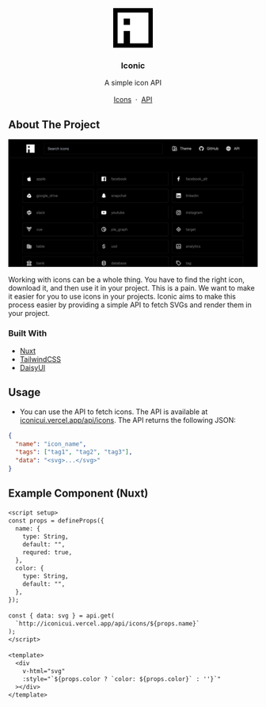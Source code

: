 <div align="center">
  <a href="https://github.com/othneildrew/Best-README-Templatåçe">
    <img src="assets/images/logo_alt.png" alt="Logo" width="80" height="80" />
  </a>

  <h3 align="center">Iconic</h3>

  <p align="center">
    A simple icon API
    <br />
    <!-- <a href="https://github.com/othneildrew/Best-README-Template"><strong>Explore the docs »</strong></a>
    <br /> -->
    <br />
    <a href="https://iconic.turtlelabs.co">Icons</a>
    &nbsp·&nbsp
    <a href="https://iconic.turtlelabs.co/api/icons">API</a>
  </p>
</div>

## About The Project

<img src="assets/images/screenshot.png" alt="Screenshot" />

Working with icons can be a whole thing. You have to find the right icon, download it, and then use it in your project. This is a pain. We want to make it easier for you to use icons in your projects. Iconic aims to make this process easier by providing a simple API to fetch SVGs and render them in your project.

### Built With

- [Nuxt](https://nuxt.com/docs/getting-started/introduction)
- [TailwindCSS](https://tailwindcss.com/docs)
- [DaisyUI](https://daisyui.com/components)

## Usage

- You can use the API to fetch icons. The API is available at [iconicui.vercel.app/api/icons](https://iconicui.vercel.app/api/icons). The API returns the following JSON:

```json
{
  "name": "icon_name",
  "tags": ["tag1", "tag2", "tag3"],
  "data": "<svg>...</svg>"
}
```

## Example Component (Nuxt)

```vue
<script setup>
const props = defineProps({
  name: {
    type: String,
    default: "",
    requred: true,
  },
  color: {
    type: String,
    default: "",
  },
});

const { data: svg } = api.get(
  `http://iconicui.vercel.app/api/icons/${props.name}`
);
</script>

<template>
  <div
    v-html="svg"
    :style="`${props.color ? `color: ${props.color}` : ''}`"
  ></div>
</template>
```
